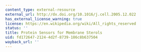 ```yaml
---
content_type: external-resource
external_url: http://dx.doi.org/10.1016/j.cell.2005.12.022
has_external_license_warning: true
license: https://en.wikipedia.org/wiki/All_rights_reserved
status: ''
title: Protein Sensors for Membrane Sterols
uid: fd172647-2124-4d2f-8739-186c8b637504
wayback_url: ''
---
```

